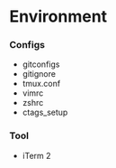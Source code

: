 # Environment


### Configs
<ul>
<li> gitconfigs </li>
<li> gitignore </li>
<li> tmux.conf </li>
<li> vimrc </li>
<li> zshrc </li>
<li> ctags_setup </li>
</ul>


### Tool
<ul>
<li> iTerm 2 </li>
</ul>
